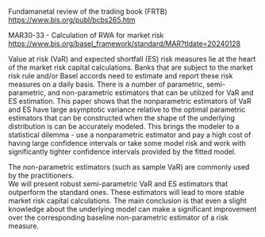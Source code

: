 Fundamanetal review of the trading book (FRTB)
https://www.bis.org/publ/bcbs265.htm

MAR30-33 - Calculation of RWA for market risk
https://www.bis.org/basel_framework/standard/MAR?tldate=20240128

Value at risk (VaR) and expected shortfall (ES) risk measures lie at the heart of the market risk capital calculations. 
Banks that are subject to the market risk rule and/or Basel accords need to estimate and report these risk measures on a daily basis. 
There is a number of parametric, semi-parametric, and non-parametric estimators that can be utilized for VaR and ES estimation. 
This paper shows that the nonparametric estimators of VaR and ES have large
asymptotic variance relative to the optimal parametric estimators that can be constructed
when the shape of the underlying distribution is can be accurately modeled. This brings
the modeler to a statistical dilemma - use a nonparametric estimator and pay a high cost
of having large confidence intervals or take some model risk and work with significantly
tighter confidence intervals provided by the fitted model. 

The non-parametric estimators (such as sample VaR) are commonly used by the practitioners.  
We will present robust semi-parametric VaR and ES estimators that outperform the standard ones. These estimators will lead to more stable market risk capital calculations. 
The main conclusion is that even a slight knowledge about the underlying model can
make a significant improvement over the corresponding baseline non-parametric estimator
of a risk measure.
